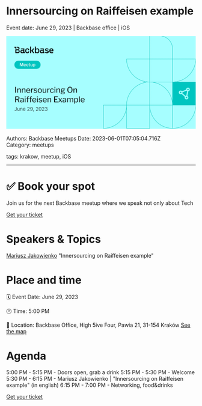 # Innersourcing on Raiffeisen example

Event date: June 29, 2023 | Backbase office | iOS

![](assets/placeholder.webp)

Authors: Backbase Meetups
Date: 2023-06-01T07:05:04.716Z  
Category: meetups

tags: krakow, meetup, iOS
 
--- 

# ✅ Book your spot

Join us for the next Backbase meetup where we speak not only about Tech

[Get your ticket](https://www.meetup.com/backbase-meetups/)

# Speakers & Topics

[Mariusz Jakowienko](https://www.linkedin.com/in/mariusz-ios-developer/)
"Innersourcing on Raiffeisen example"


# Place and time

🗓️ Event Date: June 29, 2023

🕑 Time: 5:00  PM

📍 Location: Backbase Office, High 5ive Four, Pawia 21, 31-154 Kraków
[See the map](https://maps.app.goo.gl/UWpwQ9zNaJBxPLEV9)

# Agenda

5:00 PM - 5:15 PM - Doors open, grab a drink
5:15 PM - 5:30 PM - Welcome
5:30 PM - 6:15 PM - Mariusz Jakowienko | "Innersourcing on Raiffeisen example" (in english)
6:15 PM - 7:00 PM - Networking, food&drinks

[Get your ticket](https://www.meetup.com/backbase-meetups/)
